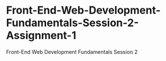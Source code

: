 # Front-End-Web-Development-Fundamentals-Session-2-Assignment-1
Front-End Web Development Fundamentals Session 2
